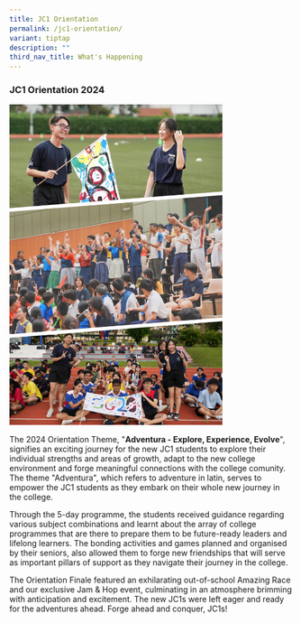```yaml
---
title: JC1 Orientation
permalink: /jc1-orientation/
variant: tiptap
description: ""
third_nav_title: What's Happening
---
```

<h3><strong>JC1 Orientation 2024</strong></h3>
<div class="isomer-image-wrapper">
<img style="width: 75%;" height="auto" width="100%" alt="" src="/images/2024 Images/yijc_ori_2024.png">
</div>
<p>The 2024 Orientation Theme, "<strong>Adventura - Explore, Experience, Evolve</strong>",
signifies an exciting journey for the new JC1 students to explore their
individual strengths and areas of growth, adapt to the new college environment
and forge meaningful connections with the college comunity. The theme "Adventura",
which refers to adventure in latin, serves to empower the JC1 students
as they embark on their whole new journey in the college.</p>
<p>Through the 5-day programme, the students received guidance regarding
various subject combinations and learnt about the array of college programmes
that are there to prepare them to be future-ready leaders and lifelong
learners. The bonding activities and games planned and organised by their
seniors, also allowed them to forge new friendships that will serve as
important pillars of support as they navigate their journey in the college.</p>
<p>The Orientation Finale featured an exhilarating out-of-school Amazing
Race and our exclusive Jam &amp; Hop event, culminating in an atmosphere
brimming with anticipation and excitement. The new JC1s were left eager
and ready for the adventures ahead. Forge ahead and conquer, JC1s!
<br>
</p>
<p></p>